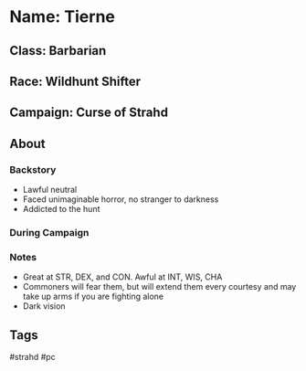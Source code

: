 # Name: Tierne
## Class: Barbarian
## Race: Wildhunt Shifter
## Campaign: Curse of Strahd
## About
### Backstory
- Lawful neutral
- Faced unimaginable horror, no stranger to darkness
- Addicted to the hunt
### During Campaign
### Notes
- Great at STR, DEX, and CON. Awful at INT, WIS, CHA
- Commoners will fear them, but will extend them every courtesy and may take up arms if you are fighting alone
- Dark vision
## Tags
#strahd #pc